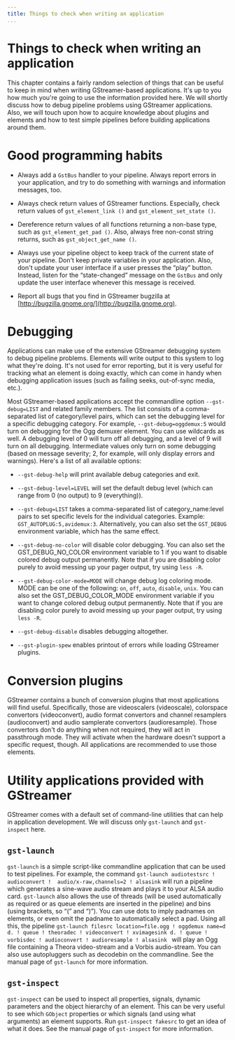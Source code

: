 ```yaml
---
title: Things to check when writing an application
...
```


# Things to check when writing an application

This chapter contains a fairly random selection of things that can be
useful to keep in mind when writing GStreamer-based applications. It's
up to you how much you're going to use the information provided here. We
will shortly discuss how to debug pipeline problems using GStreamer
applications. Also, we will touch upon how to acquire knowledge about
plugins and elements and how to test simple pipelines before building
applications around them.

# Good programming habits

  - Always add a `GstBus` handler to your pipeline. Always report errors
    in your application, and try to do something with warnings and
    information messages, too.

  - Always check return values of GStreamer functions. Especially, check
    return values of `gst_element_link ()` and `gst_element_set_state
    ()`.

  - Dereference return values of all functions returning a non-base
    type, such as `gst_element_get_pad ()`. Also, always free non-const
    string returns, such as `gst_object_get_name ()`.

  - Always use your pipeline object to keep track of the current state
    of your pipeline. Don't keep private variables in your application.
    Also, don't update your user interface if a user presses the “play”
    button. Instead, listen for the “state-changed” message on the
    `GstBus` and only update the user interface whenever this message is
    received.

  - Report all bugs that you find in GStreamer bugzilla at
    [http://bugzilla.gnome.org/](http://bugzilla.gnome.org).

# Debugging

Applications can make use of the extensive GStreamer debugging system to
debug pipeline problems. Elements will write output to this system to
log what they're doing. It's not used for error reporting, but it is
very useful for tracking what an element is doing exactly, which can
come in handy when debugging application issues (such as failing seeks,
out-of-sync media, etc.).

Most GStreamer-based applications accept the commandline option
`--gst-debug=LIST` and related family members. The list consists of a
comma-separated list of category/level pairs, which can set the
debugging level for a specific debugging category. For example,
`--gst-debug=oggdemux:5` would turn on debugging for the Ogg demuxer
element. You can use wildcards as well. A debugging level of 0 will turn
off all debugging, and a level of 9 will turn on all debugging.
Intermediate values only turn on some debugging (based on message
severity; 2, for example, will only display errors and warnings). Here's
a list of all available options:

  - `--gst-debug-help` will print available debug categories and exit.

  - `--gst-debug-level=LEVEL` will set the default debug level (which
    can range from 0 (no output) to 9 (everything)).

  - `--gst-debug=LIST` takes a comma-separated list of
    category\_name:level pairs to set specific levels for the individual
    categories. Example: `GST_AUTOPLUG:5,avidemux:3`. Alternatively, you
    can also set the `GST_DEBUG` environment variable, which has the
    same effect.

  - `--gst-debug-no-color` will disable color debugging. You can also
    set the GST\_DEBUG\_NO\_COLOR environment variable to 1 if you want
    to disable colored debug output permanently. Note that if you are
    disabling color purely to avoid messing up your pager output, try
    using `less -R`.

  - `--gst-debug-color-mode=MODE` will change debug log coloring mode.
    MODE can be one of the following: `on`, `off`, `auto`, `disable`,
    `unix`. You can also set the GST\_DEBUG\_COLOR\_MODE environment
    variable if you want to change colored debug output permanently.
    Note that if you are disabling color purely to avoid messing up your
    pager output, try using `less -R`.

  - `--gst-debug-disable` disables debugging altogether.

  - `--gst-plugin-spew` enables printout of errors while loading
    GStreamer plugins.

# Conversion plugins

GStreamer contains a bunch of conversion plugins that most applications
will find useful. Specifically, those are videoscalers (videoscale),
colorspace convertors (videoconvert), audio format convertors and
channel resamplers (audioconvert) and audio samplerate convertors
(audioresample). Those convertors don't do anything when not required,
they will act in passthrough mode. They will activate when the hardware
doesn't support a specific request, though. All applications are
recommended to use those elements.

# Utility applications provided with GStreamer

GStreamer comes with a default set of command-line utilities that can
help in application development. We will discuss only `gst-launch` and
`gst-inspect` here.

## `gst-launch`

`gst-launch` is a simple script-like commandline application that can be
used to test pipelines. For example, the command `gst-launch
audiotestsrc ! audioconvert ! 
audio/x-raw,channels=2 ! alsasink` will run a pipeline which generates a
sine-wave audio stream and plays it to your ALSA audio card.
`gst-launch` also allows the use of threads (will be used automatically
as required or as queue elements are inserted in the pipeline) and bins
(using brackets, so “(” and “)”). You can use dots to imply padnames on
elements, or even omit the padname to automatically select a pad. Using
all this, the pipeline `gst-launch filesrc location=file.ogg ! oggdemux
name=d
d. ! queue ! theoradec ! videoconvert ! xvimagesink
d. ! queue ! vorbisdec ! audioconvert ! audioresample ! alsasink
` will play an Ogg file containing a Theora video-stream and a Vorbis
audio-stream. You can also use autopluggers such as decodebin on the
commandline. See the manual page of `gst-launch` for more information.

## `gst-inspect`

`gst-inspect` can be used to inspect all properties, signals, dynamic
parameters and the object hierarchy of an element. This can be very
useful to see which `GObject` properties or which signals (and using
what arguments) an element supports. Run `gst-inspect fakesrc` to get an
idea of what it does. See the manual page of `gst-inspect` for more
information.


